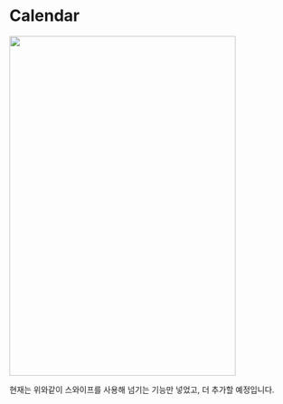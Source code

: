 # Calendar

<img src="https://user-images.githubusercontent.com/78334483/110210410-eed47680-7ed4-11eb-945e-b6cd928228e1.gif" width="400" height="600">

현재는 위와같이 스와이프를 사용해 넘기는 기능만 넣었고, 더 추가할 예정입니다.
